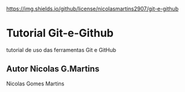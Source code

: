 https://img.shields.io/github/license/nicolasmartins2907/git-e-github
# Tutorial Git-e-Github
tutorial de uso das ferramentas Git e GitHub
## Autor Nicolas G.Martins
Nicolas Gomes Martins
